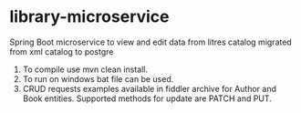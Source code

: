 # library-microservice
Spring Boot microservice to view and edit data from litres catalog migrated from xml catalog to postgre 
1. To compile use mvn clean install.
2. To run on windows bat file can be used.
3. CRUD requests examples available in fiddler archive for Author and Book entities. Supported methods for update are PATCH and PUT.
